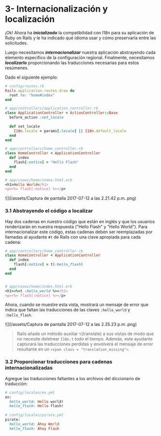 # 3- Internacionalización y localización

¡Ok! Ahora ha _**inicializado**_ la compatibilidad con I18n para su aplicación de Ruby on Rails y le ha indicado qué idioma usar y cómo preservarla entre las solicitudes.

Luego necesitamos _**internacionalizar**_ nuestra aplicación abstrayendo cada elemento específico de la configuración regional. Finalmente, necesitamos _**localizarlo**_ proporcionando las traducciones necesarias para estos resúmenes.

Dado el siguiente ejemplo:

```ruby
# config/routes.rb
Rails.application.routes.draw do
  root to: "home#index"
end
```

```ruby
# app/controllers/application_controller.rb
class ApplicationController < ActionController::Base
  before_action :set_locale
 
  def set_locale
    I18n.locale = params[:locale] || I18n.default_locale
  end
end
```

```ruby
# app/controllers/home_controller.rb
class HomeController < ApplicationController
  def index
    flash[:notice] = "Hello Flash"
  end
end
```

```ruby
# app/views/home/index.html.erb
<h1>Hello World</h1>
<p><%= flash[:notice] %></p>
```

![](/assets/Captura de pantalla 2017-07-12 a las 2.21.42 p.m..png)

### 3.1 Abstrayendo el código a localizar

Hay dos cadenas en nuestro código que están en inglés y que los usuarios renderizarán en nuestra respuesta \("Hello Flash" y "Hello World"\). Para internacionalizar este código, estas cadenas deben ser reemplazadas por llamadas al ayudante  `#t` de Rails con una clave apropiada para cada cadena:

```ruby
# app/controllers/home_controller.rb
class HomeController < ApplicationController
  def index
    flash[:notice] = t(:hello_flash)
  end
end
```

```ruby

# app/views/home/index.html.erb
<h1><%=t :hello_world %></h1>
<p><%= flash[:notice] %></p>
```

Ahora, cuando se muestre esta vista, mostrará un mensaje de error que indica que faltan las traducciones de las claves `:hello_world` y `:hello_flash`.

![](/assets/Captura de pantalla 2017-07-12 a las 2.35.23 p.m..png)

> Rails añade un método auxiliar `t`\(translate\) a sus vistas de modo que no necesite deletrear `I18n.t` todo el tiempo. Además, este ayudante capturará las traducciones perdidas y envolverá el mensaje de error resultante en un `<span class = "translation_missing">`.

### 3.2 Proporcionar traducciones para cadenas internacionalizadas

Agregue las traducciones faltantes a los archivos del diccionario de traducción:

```ruby
# config/locales/en.yml
en:
  hello_world: Hello world!
  hello_flash: Hello flash!
 
# config/locales/pirate.yml
pirate:
  hello_world: Ahoy World
  hello_flash: Ahoy Flash
```




